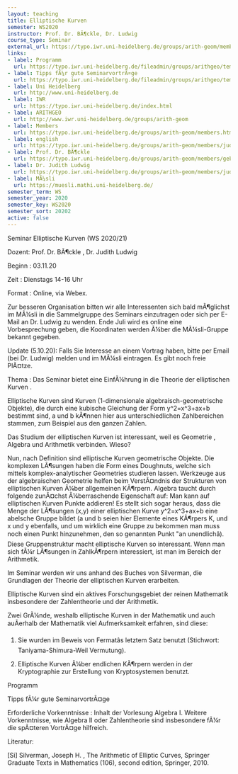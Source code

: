```yaml
---
layout: teaching
title: Elliptische Kurven
semester: WS2020
instructor: Prof. Dr. BÃ¶ckle, Dr. Ludwig
course_type: Seminar
external_url: https://typo.iwr.uni-heidelberg.de/groups/arith-geom/members/judith-ludwig/seminar-elliptische-kurven.html
links:
- label: Programm
  url: https://typo.iwr.uni-heidelberg.de/fileadmin/groups/arithgeo/templates/data/Judith_Ludwig/Elliptische_Kurven/Programm_Elliptische_Kurven.pdf
- label: Tipps fÃ¼r gute SeminarvortrÃ¤ge
  url: https://typo.iwr.uni-heidelberg.de/fileadmin/groups/arithgeo/templates/data/Judith_Ludwig/Elliptische_Kurven/Tipps.pdf
- label: Uni Heidelberg
  url: http://www.uni-heidelberg.de
- label: IWR
  url: https://typo.iwr.uni-heidelberg.de/index.html
- label: ARITHGEO
  url: http://www.iwr.uni-heidelberg.de/groups/arith-geom
- label: Members
  url: https://typo.iwr.uni-heidelberg.de/groups/arith-geom/members.html
- label: english
  url: https://typo.iwr.uni-heidelberg.de/groups/arith-geom/members/judith-ludwig/seminar-elliptische-kurven.html
- label: Prof. Dr. BÃ¶ckle
  url: https://typo.iwr.uni-heidelberg.de/groups/arith-geom/members/gebhard-boeckle.html
- label: Dr. Judith Ludwig
  url: https://typo.iwr.uni-heidelberg.de/groups/arith-geom/members/judith-ludwig.html
- label: MÃ¼sli
  url: https://muesli.mathi.uni-heidelberg.de/
semester_term: WS
semester_year: 2020
semester_key: WS2020
semester_sort: 20202
active: false
---
```

Seminar Elliptische Kurven (WS 2020/21)

Dozent: Prof. Dr. BÃ¶ckle , Dr. Judith Ludwig

Beginn : 03.11.20

Zeit : Dienstags 14-16 Uhr

Format : Online, via Webex.

Zur besseren Organisation bitten wir alle Interessenten sich bald mÃ¶glichst im MÃ¼sli in die Sammelgruppe des Seminars einzutragen oder sich per E-Mail an Dr. Ludwig zu wenden. Ende Juli wird es online eine Vorbesprechung geben, die Koordinaten werden Ã¼ber die MÃ¼sli-Gruppe bekannt gegeben.

Update (5.10.20): Falls Sie Interesse an einem Vortrag haben, bitte per Email (bei Dr. Ludwig) melden und im MÃ¼sli eintragen. Es gibt noch freie PlÃ¤tze.

Thema : Das Seminar bietet eine EinfÃ¼hrung in die Theorie der elliptischen Kurven .

Elliptische Kurven sind Kurven (1-dimensionale algebraisch-geometrische Objekte), die durch eine kubische Gleichung der Form y^2=x^3+ax+b bestimmt sind, a und b kÃ¶nnen hier aus unterschiedlichen Zahlbereichen stammen, zum Beispiel aus den ganzen Zahlen.

Das Studium der elliptischen Kurven ist interessant, weil es Geometrie , Algebra und Arithmetik verbinden. Wieso?

Nun, nach Definition sind elliptische Kurven geometrische Objekte. Die komplexen LÃ¶sungen haben die Form eines Doughnuts, welche sich mittels komplex-analytischer Geometries studieren lassen. Werkzeuge aus der algebraischen Geometrie helfen beim VerstÃ¤ndnis der Strukturen von elliptischen Kurven Ã¼ber allgemeinen KÃ¶rpern. Algebra taucht durch folgende zunÃ¤chst Ã¼berraschende Eigenschaft auf: Man kann auf elliptischen Kurven Punkte addieren! Es stellt sich sogar heraus, dass die Menge der LÃ¶sungen (x,y) einer elliptischen Kurve y^2=x^3+ax+b eine abelsche Gruppe bildet (a und b seien hier Elemente eines KÃ¶rpers K, und x und y ebenfalls, und um wirklich eine Gruppe zu bekommen man muss noch einen Punkt hinzunehmen, den so genannten Punkt "an unendlichâ). Diese Gruppenstruktur macht elliptische Kurven so interessant. Wenn man sich fÃ¼r LÃ¶sungen in ZahlkÃ¶rpern interessiert, ist man im Bereich der Arithmetik.

Im Seminar werden wir uns anhand des Buches von Silverman, die Grundlagen der Theorie der elliptischen Kurven erarbeiten.

Elliptische Kurven sind ein aktives Forschungsgebiet der reinen Mathematik insbesondere der Zahlentheorie und der Arithmetik.

Zwei GrÃ¼nde, weshalb elliptische Kurven in der Mathematik und auch auÃerhalb der Mathematik viel Aufmerksamkeit erfahren, sind diese:

1. Sie wurden im Beweis von Fermatâs letztem Satz benutzt (Stichwort: Taniyama-Shimura-Weil Vermutung).

2. Elliptische Kurven Ã¼ber endlichen KÃ¶rpern werden in der Kryptographie zur Erstellung von Kryptosystemen benutzt.

Programm

Tipps fÃ¼r gute SeminarvortrÃ¤ge

Erforderliche Vorkenntnisse : Inhalt der Vorlesung Algebra I. Weitere Vorkenntnisse, wie Algebra II oder Zahlentheorie sind insbesondere fÃ¼r die spÃ¤teren VortrÃ¤ge hilfreich.

Literatur:

[Si] Silverman, Joseph H. , The Arithmetic of Elliptic Curves, Springer Graduate Texts in Mathematics (106), second edition, Springer, 2010.
